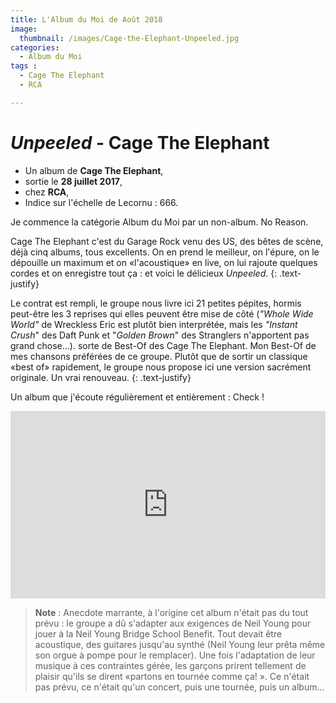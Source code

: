 ```yaml
---
title: L'Album du Moi de Août 2018
image: 
  thumbnail: /images/Cage-the-Elephant-Unpeeled.jpg
categories:
  - Album du Moi
tags :
  - Cage The Elephant
  - RCA

---
```


# _Unpeeled_ - Cage The Elephant

- Un album de **Cage The Elephant**,
- sortie le **28 juillet 2017**,
- chez **RCA**,
- Indice sur l'échelle de Lecornu : 666.

Je commence la catégorie Album du Moi par un non-album. No Reason. 

Cage The Elephant c'est du Garage Rock venu des US, des bêtes de scène, déjà cinq albums, tous excellents. On en prend le meilleur, on l'épure, on le dépouille un maximum et on «l'acoustique» en live, on lui rajoute quelques cordes et on enregistre tout ça : et voici le délicieux _Unpeeled_.
{: .text-justify}

Le contrat est rempli, le groupe nous livre ici 21 petites pépites, hormis peut-être les 3 reprises qui elles peuvent être mise de côté (_"Whole Wide World"_ de Wreckless Eric est plutôt bien interprétée, mais les _"Instant Crush_" des Daft Punk et "_Golden Brown_" des Stranglers n'apportent pas grand chose...). sorte de Best-Of des Cage The Elephant. Mon Best-Of de mes chansons préférées de ce groupe. Plutôt que de sortir un classique «best of» rapidement, le groupe nous propose ici une version sacrément originale. Un vrai renouveau.
{: .text-justify}

Un album que j'écoute régulièrement et entièrement : Check !

<iframe src="https://embed.spotify.com/?uri=spotify%3Atrack%3A3fuNydG9kg2Y09i8Foqq0p" width="100%" height="300" frameborder="0" allowtransparency="true"></iframe>

> **Note** : Anecdote marrante, à l'origine cet album n'était pas du tout prévu : le groupe a dû s'adapter aux exigences de Neil Young pour jouer à la Neil Young Bridge School Benefit. Tout devait être acoustique, des guitares jusqu'au synthé (Neil Young leur prêta même son orgue à pompe pour le remplacer).
> Une fois l'adaptation de leur musique à ces contraintes gérée, les garçons prirent tellement de plaisir qu'ils se dirent «partons en tournée comme ça! ». Ce n'était pas prévu, ce n'était qu'un concert, puis une tournée, puis un album... 
